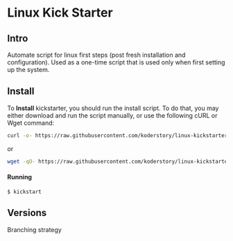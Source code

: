 # Linux Kick Starter

## Intro

Automate script for linux first steps (post fresh installation and configuration). Used as a one-time script that is used only when first setting up the system.

## Install

To **Install** kickstarter, you should run the install script. To do that, you may either download and run the script manually, or use the following cURL or Wget command:

```bash
curl -o- https://raw.githubusercontent.com/koderstory/linux-kickstarter/v0.1.5/install.sh | bash
```

or

```bash
wget -qO- https://raw.githubusercontent.com/koderstory/linux-kickstarter/v0.1.5/install.sh | bash
```

#### Running

```
$ kickstart

```

## Versions

Branching strategy